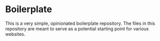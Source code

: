 # Boilerplate

This is a very simple, opinionated boilerplate repository. The files in this repository are meant to serve as a potential starting point for various websites.